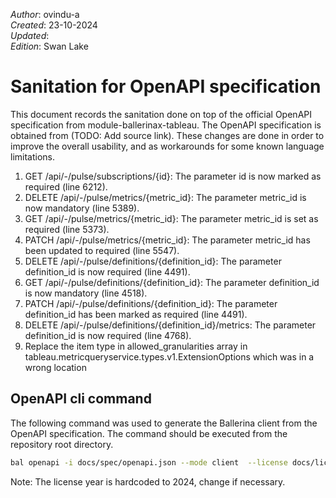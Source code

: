 _Author_:  ovindu-a \
_Created_: 23-10-2024 \
_Updated_: <!-- TODO: Add date --> \
_Edition_: Swan Lake

# Sanitation for OpenAPI specification

This document records the sanitation done on top of the official OpenAPI specification from module-ballerinax-tableau. 
The OpenAPI specification is obtained from (TODO: Add source link).
These changes are done in order to improve the overall usability, and as workarounds for some known language limitations.

[//]: # (TODO: Add sanitation details)
1. GET /api/-/pulse/subscriptions/{id}: The parameter id is now marked as required (line 6212).
2. DELETE /api/-/pulse/metrics/{metric_id}: The parameter metric_id is now mandatory (line 5389).
3. GET /api/-/pulse/metrics/{metric_id}: The parameter metric_id is set as required (line 5373).
4. PATCH /api/-/pulse/metrics/{metric_id}: The parameter metric_id has been updated to required (line 5547).
5. DELETE /api/-/pulse/definitions/{definition_id}: The parameter definition_id is now required (line 4491).
6. GET /api/-/pulse/definitions/{definition_id}: The parameter definition_id is now mandatory (line 4518).
7. PATCH /api/-/pulse/definitions/{definition_id}: The parameter definition_id has been marked as required (line 4491).
8. DELETE /api/-/pulse/definitions/{definition_id}/metrics: The parameter definition_id is now required (line 4768).
9. Replace the item type in allowed_granularities array in tableau.metricqueryservice.types.v1.ExtensionOptions which was in a wrong location


## OpenAPI cli command

The following command was used to generate the Ballerina client from the OpenAPI specification. The command should be executed from the repository root directory.

```bash
bal openapi -i docs/spec/openapi.json --mode client  --license docs/license.txt --use-sanitized-oas -o ballerina 
```
Note: The license year is hardcoded to 2024, change if necessary.